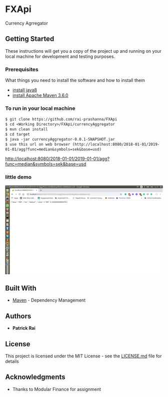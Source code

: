 # FXApi

Currency Agrregator

## Getting Started

These instructions will get you a copy of the project up and running on your local machine for development and testing purposes. 


### Prerequisites
What things you need to install the software and how to install them

* [install java8](https://askubuntu.com/questions/464755/how-to-install-openjdk-8-on-14-04-lts) 
* [install Apache Maven 3.6.0](https://www.mkyong.com/maven/how-to-install-maven-in-ubuntu/) 


### To run in your local machine

```
$ git clone https://github.com/rai-prashanna/FXApi
$ cd <Working Directory>/FXApi/currencyAggregator
$ mvn clean install 
$ cd target
$ java -jar currencyAggregator-0.0.1-SNAPSHOT.jar
$ use this url on web browser (http://localhost:8080/2018-01-01/2019-01-01/agg?func=median&symbols=sek&base=usd)
```
[http://localhost:8080/2018-01-01/2019-01-01/agg?func=median&symbols=sek&base=usd](http://localhost:8080/2018-01-01/2019-01-01/agg?func=median&symbols=sek&base=usd)



### little demo

![alt text](https://github.com/rai-prashanna/FXApi/blob/master/output.png)

## Built With

* [Maven](https://maven.apache.org/) - Dependency Management

## Authors

* **Patrick Rai** 


## License

This project is licensed under the MIT License - see the [LICENSE.md](http://license.md/) file for details

## Acknowledgments

* Thanks to Modular Finance for assignment


